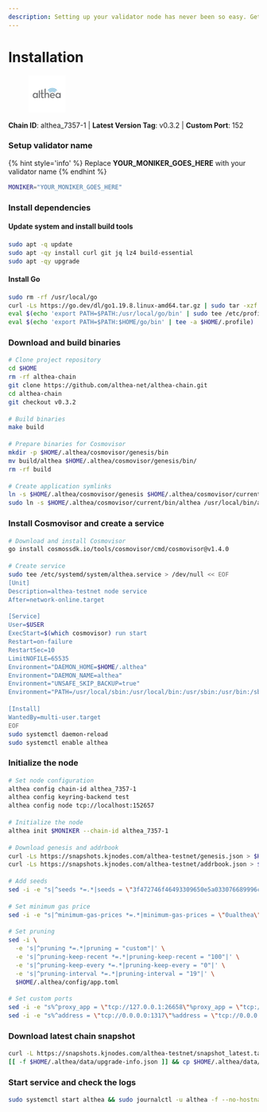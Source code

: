 ```yaml
---
description: Setting up your validator node has never been so easy. Get your validator running in minutes by following step by step instructions.
---
```


# Installation

<figure><img src="https://raw.githubusercontent.com/kj89/cosmos-images/main/logos/althea.png" alt=""><figcaption></figcaption></figure>

**Chain ID**: althea_7357-1 | **Latest Version Tag**: v0.3.2 | **Custom Port**: 152

### Setup validator name

{% hint style='info' %}
Replace **YOUR_MONIKER_GOES_HERE** with your validator name
{% endhint %}

```bash
MONIKER="YOUR_MONIKER_GOES_HERE"
```

### Install dependencies

#### Update system and install build tools

```bash
sudo apt -q update
sudo apt -qy install curl git jq lz4 build-essential
sudo apt -qy upgrade
```

#### Install Go

```bash
sudo rm -rf /usr/local/go
curl -Ls https://go.dev/dl/go1.19.8.linux-amd64.tar.gz | sudo tar -xzf - -C /usr/local
eval $(echo 'export PATH=$PATH:/usr/local/go/bin' | sudo tee /etc/profile.d/golang.sh)
eval $(echo 'export PATH=$PATH:$HOME/go/bin' | tee -a $HOME/.profile)
```

### Download and build binaries

```bash
# Clone project repository
cd $HOME
rm -rf althea-chain
git clone https://github.com/althea-net/althea-chain.git
cd althea-chain
git checkout v0.3.2

# Build binaries
make build

# Prepare binaries for Cosmovisor
mkdir -p $HOME/.althea/cosmovisor/genesis/bin
mv build/althea $HOME/.althea/cosmovisor/genesis/bin/
rm -rf build

# Create application symlinks
ln -s $HOME/.althea/cosmovisor/genesis $HOME/.althea/cosmovisor/current
sudo ln -s $HOME/.althea/cosmovisor/current/bin/althea /usr/local/bin/althea
```

### Install Cosmovisor and create a service

```bash
# Download and install Cosmovisor
go install cosmossdk.io/tools/cosmovisor/cmd/cosmovisor@v1.4.0

# Create service
sudo tee /etc/systemd/system/althea.service > /dev/null << EOF
[Unit]
Description=althea-testnet node service
After=network-online.target

[Service]
User=$USER
ExecStart=$(which cosmovisor) run start
Restart=on-failure
RestartSec=10
LimitNOFILE=65535
Environment="DAEMON_HOME=$HOME/.althea"
Environment="DAEMON_NAME=althea"
Environment="UNSAFE_SKIP_BACKUP=true"
Environment="PATH=/usr/local/sbin:/usr/local/bin:/usr/sbin:/usr/bin:/sbin:/bin:/usr/games:/usr/local/games:/snap/bin:$HOME/.althea/cosmovisor/current/bin"

[Install]
WantedBy=multi-user.target
EOF
sudo systemctl daemon-reload
sudo systemctl enable althea
```

### Initialize the node

```bash
# Set node configuration
althea config chain-id althea_7357-1
althea config keyring-backend test
althea config node tcp://localhost:152657

# Initialize the node
althea init $MONIKER --chain-id althea_7357-1

# Download genesis and addrbook
curl -Ls https://snapshots.kjnodes.com/althea-testnet/genesis.json > $HOME/.althea/config/genesis.json
curl -Ls https://snapshots.kjnodes.com/althea-testnet/addrbook.json > $HOME/.althea/config/addrbook.json

# Add seeds
sed -i -e "s|^seeds *=.*|seeds = \"3f472746f46493309650e5a033076689996c8881@althea-testnet.rpc.kjnodes.com:152659\"|" $HOME/.althea/config/config.toml

# Set minimum gas price
sed -i -e "s|^minimum-gas-prices *=.*|minimum-gas-prices = \"0ualthea\"|" $HOME/.althea/config/app.toml

# Set pruning
sed -i \
  -e 's|^pruning *=.*|pruning = "custom"|' \
  -e 's|^pruning-keep-recent *=.*|pruning-keep-recent = "100"|' \
  -e 's|^pruning-keep-every *=.*|pruning-keep-every = "0"|' \
  -e 's|^pruning-interval *=.*|pruning-interval = "19"|' \
  $HOME/.althea/config/app.toml

# Set custom ports
sed -i -e "s%^proxy_app = \"tcp://127.0.0.1:26658\"%proxy_app = \"tcp://127.0.0.1:152658\"%; s%^laddr = \"tcp://127.0.0.1:26657\"%laddr = \"tcp://127.0.0.1:152657\"%; s%^pprof_laddr = \"localhost:6060\"%pprof_laddr = \"localhost:152060\"%; s%^laddr = \"tcp://0.0.0.0:26656\"%laddr = \"tcp://0.0.0.0:152656\"%; s%^prometheus_listen_addr = \":26660\"%prometheus_listen_addr = \":152660\"%" $HOME/.althea/config/config.toml
sed -i -e "s%^address = \"tcp://0.0.0.0:1317\"%address = \"tcp://0.0.0.0:152317\"%; s%^address = \":8080\"%address = \":152080\"%; s%^address = \"0.0.0.0:9090\"%address = \"0.0.0.0:152090\"%; s%^address = \"0.0.0.0:9091\"%address = \"0.0.0.0:152091\"%; s%:8545%:152545%; s%:8546%:152546%; s%:6065%:152065%" $HOME/.althea/config/app.toml
```

### Download latest chain snapshot

```bash
curl -L https://snapshots.kjnodes.com/althea-testnet/snapshot_latest.tar.lz4 | tar -Ilz4 -xf - -C $HOME/.althea
[[ -f $HOME/.althea/data/upgrade-info.json ]] && cp $HOME/.althea/data/upgrade-info.json $HOME/.althea/cosmovisor/genesis/upgrade-info.json
```

### Start service and check the logs

```bash
sudo systemctl start althea && sudo journalctl -u althea -f --no-hostname -o cat
```
